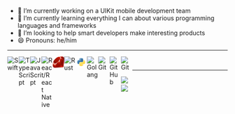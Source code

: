 - 🔭 I’m currently working on a UIKit mobile development team
- 🌱 I’m currently learning everything I can about various programming languages and frameworks
- 🤔 I’m looking to help smart developers make interesting products
- 😄 Pronouns: he/him

---

<picture>
  <img align="left" alt="Swift" width="26px" src="https://cdn.simpleicons.org/Swift/f05138" />
</picture>
<picture>
  <img align="left" alt="TypeScript" width="26px" src="https://cdn.simpleicons.org/TypeScript/3178c6" />
</picture>
<picture>
  <img align="left" alt="JavaScript" width="26px" src="https://cdn.simpleicons.org/JavaScript/f7df1e" />
</picture>
<picture>
  <img align="left" alt="React/React Native" width="26px" src="https://cdn.simpleicons.org/React/61dafb" />
</picture>
<picture>
  <img align="left" alt="Ruby" width="26px" src="https://raw.githubusercontent.com/github/explore/80688e429a7d4ef2fca1e82350fe8e3517d3494d/topics/ruby/ruby.png" />
</picture>
<picture>
  <source media="(prefers-color-scheme: dark)" srcset="https://cdn.simpleicons.org/Rust/a72145">
  <img align="left" alt="Rust" width="26px" src="https://cdn.simpleicons.org/Rust" />
</picture>
<picture>
  <img align="left" alt="Python" width="26px" src="https://raw.githubusercontent.com/github/explore/80688e429a7d4ef2fca1e82350fe8e3517d3494d/topics/python/python.png" />
</picture>
<picture>
  <source media="(prefers-color-scheme: dark)" srcset="https://cdn.simpleicons.org/Go/00add8">
  <img align="left" alt="Golang" width="26px" src="https://cdn.simpleicons.org/Go" />
</picture>
<picture>
  <img align="left" alt="Git" width="26px" src="https://cdn.simpleicons.org/Git/f05032" />
</picture>
<picture>
  <source media="(prefers-color-scheme: dark)" srcset="https://cdn.simpleicons.org/GitHub/ffffff">
  <img align="left" alt="GitHub" width="26px" src="https://cdn.simpleicons.org/GitHub" />
</picture>
<picture>
  <img align="left" alt="Git" width="26px" src="https://cdn.simpleicons.org/GitHubActions/2088ff" />
</picture>
<br />

---

<a href="https://hbiede.com">
  <picture>
    <source
      srcset="https://github-readme-stats-phi-topaz-74.vercel.app/api?username=HBiede&show_icons=true&hide_border=true&count_private=true&show=reviews&theme=dark"
      media="(prefers-color-scheme: dark)"
    />
    <source
      srcset="https://github-readme-stats-phi-topaz-74.vercel.app/api?username=HBiede&show_icons=true&hide_border=true&count_private=true&show=reviews"
      media="(prefers-color-scheme: light), (prefers-color-scheme: no-preference)"
    />
    <img src="https://github-readme-stats-phi-topaz-74.vercel.app/api?username=HBiede&show_icons=true&hide_border=true&count_private=true&show=reviews" />
  </picture>
  <br />
  <picture>
    <source
      srcset="https://github-readme-stats-phi-topaz-74.vercel.app/api/top-langs/?username=hbiede&count_private=true&langs_count=10&layout=compact&hide_border=true&hide=HTML,CSS&theme=dark"
      media="(prefers-color-scheme: dark)"
    />
    <source
      srcset="https://github-readme-stats-phi-topaz-74.vercel.app/api/top-langs/?username=hbiede&count_private=true&langs_count=10&layout=compact&hide_border=true&hide=HTML,CSS"
      media="(prefers-color-scheme: light), (prefers-color-scheme: no-preference)"
    />
    <img src="https://github-readme-stats-phi-topaz-74.vercel.app/api/top-langs/?username=hbiede&count_private=true&langs_count=10&layout=compact&hide_border=true&hide=HTML,CSS" />
  </picture>
</a>
